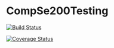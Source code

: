 # CompSe200Testing
[![Build Status](https://app.travis-ci.com/Kataya42/CompSe200Testing.svg?branch=main)](https://app.travis-ci.com/Kataya42/CompSe200Testing)

[![Coverage Status](https://coveralls.io/repos/github/Kataya42/CompSe200Testing/badge.svg?branch=coverallsfix)](https://coveralls.io/github/Kataya42/CompSe200Testing?branch=main)

